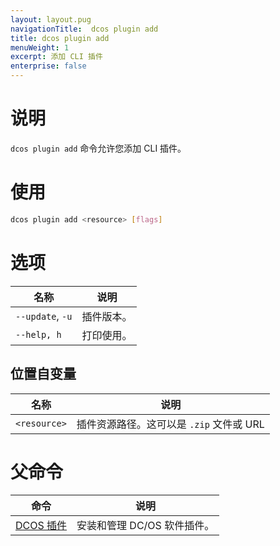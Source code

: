 ```yaml
---
layout: layout.pug
navigationTitle:  dcos plugin add
title: dcos plugin add
menuWeight: 1
excerpt: 添加 CLI 插件
enterprise: false
---
```



# 说明

`dcos plugin add` 命令允许您添加 CLI 插件。

# 使用

```bash
dcos plugin add <resource> [flags]
```

# 选项

| 名称 | 说明 |
|---------|-------------|
| `--update`, `-u` | 插件版本。 |
|  `--help, h` | 打印使用。|

## 位置自变量

| 名称 | 说明 |
|---------|-------------|
| `<resource>` | 插件资源路径。这可以是 `.zip` 文件或 URL |

# 父命令

| 命令 | 说明 |
|---------|-------------|
| [DCOS 插件](/cn/1.12/cli/command-reference/dcos-plugin/) | 安装和管理 DC/OS 软件插件。 |
